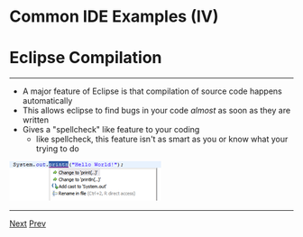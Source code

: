 # Common IDE Examples (IV)
# Eclipse Compilation
***
* A major feature of Eclipse is that compilation of source code happens automatically
* This allows eclipse to find bugs in your code _almost_ as soon as they are written
* Gives a "spellcheck" like feature to your coding
	* like spellcheck, this feature isn't as smart as you or know what your trying to do


![Alt text](https://github.com/AustinCerny/CSCI582_Presentation2_IDEs/blob/master/Capture3.PNG)

***
[Next](https://github.com/AustinCerny/CSCI582_Presentation2_IDEs/blob/master/slide12.md)
[Prev](https://github.com/AustinCerny/CSCI582_Presentation2_IDEs/blob/master/slide10.md)
